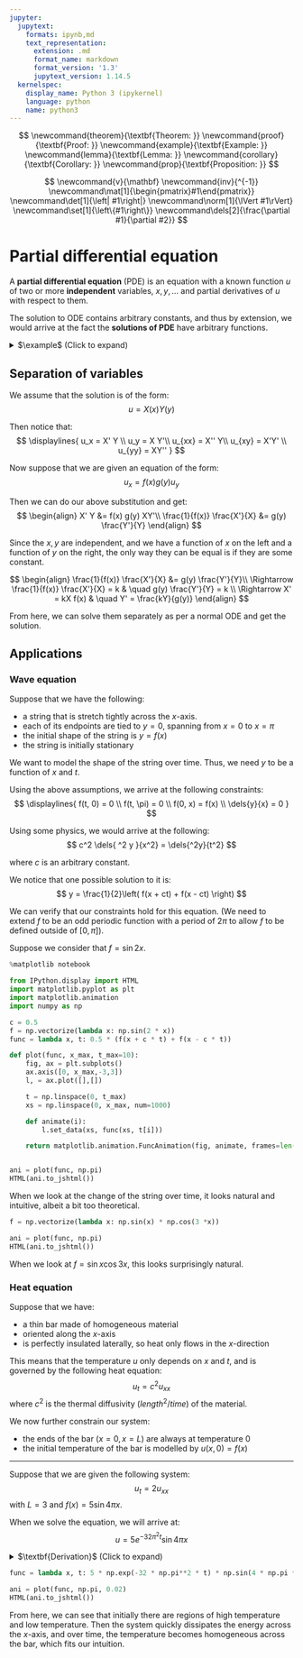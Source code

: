 ```yaml
---
jupyter:
  jupytext:
    formats: ipynb,md
    text_representation:
      extension: .md
      format_name: markdown
      format_version: '1.3'
      jupytext_version: 1.14.5
  kernelspec:
    display_name: Python 3 (ipykernel)
    language: python
    name: python3
---
```


<!-- #region deletable=false run_control={"frozen": true} -->
$$
\newcommand{theorem}{\textbf{Theorem: }}
\newcommand{proof}{\textbf{Proof: }}
\newcommand{example}{\textbf{Example: }}
\newcommand{lemma}{\textbf{Lemma: }}
\newcommand{corollary}{\textbf{Corollary: }}
\newcommand{prop}{\textbf{Proposition: }}
$$
<!-- #endregion -->

$$
\newcommand{v}{\mathbf}
\newcommand{inv}{^{-1}}
\newcommand\mat[1]{\begin{pmatrix}#1\end{pmatrix}} 
\newcommand\det[1]{\left| #1\right|} 
\newcommand\norm[1]{\lVert #1\rVert} 
\newcommand\set[1]{\left\{#1\right\}} 
\newcommand\dels[2]{\frac{\partial #1}{\partial #2}} 
$$

# Partial differential equation 

A **partial differential equation** (PDE) is an equation with a known function $u$ of two or more **independent** variables, $x, y, \dots$ and partial derivatives of $u$ with respect to them.

The solution to ODE contains arbitrary constants, and thus by extension, we would arrive at the fact the **solutions of PDE** have arbitrary functions.


<details>
<summary style=\color: blue\>$\example$ (Click to expand)</summary>
<div style=\background: aliceblue\>
For $u_{xx} + u_{yy} = 0$, all these are valid solutions:
$$
\displaylines{
u = x^2 - y^2 \\
u = e^{x} \sin y \\
u = \ln(x^2 + y^2)
}
$$
</div>
</details>

## Separation of variables

We assume that the solution is of the form:
$$
u = X(x) Y(y)
$$

Then notice that:
$$
\displaylines{
u_x = X' Y \\
u_y = X Y'\\
u_{xx} = X'' Y\\
u_{xy} = X'Y' \\
u_{yy} = XY''
}
$$

Now suppose that we are given an equation of the form:
$$
u_x = f(x) g(y) u_y
$$

Then we can do our above substitution and get:
$$
\begin{align}
X' Y &= f(x) g(y) XY'\\
\frac{1}{f(x)} \frac{X'}{X} &= g(y) \frac{Y'}{Y}
\end{align}
$$

Since the $x,y$ are independent, and we have a function of $x$ on the left and a function of $y$ on the right,
the only way they can be equal is if they are some constant.

$$
\begin{align}
\frac{1}{f(x)} \frac{X'}{X} &= g(y) \frac{Y'}{Y}\\
\Rightarrow
\frac{1}{f(x)} \frac{X'}{X} = k & \quad g(y) \frac{Y'}{Y} = k \\
\Rightarrow
X' = kX f(x) & \quad Y' = \frac{kY}{g(y)}
\end{align}
$$

From here, we can solve them separately as per a normal ODE and get the solution.

## Applications

### Wave equation

Suppose that we have the following:
* a string that is stretch tightly across the $x$-axis.
* each of its endpoints are tied to $y=0$, spanning from $x=0$ to $x = \pi$
* the initial shape of the string is $y = f(x)$
* the string is initially stationary

We want to model the shape of the string over time.
Thus, we need $y$ to be a function of $x$ and $t$.

Using the above assumptions, we arrive at the following constraints:
$$
\displaylines{
f(t, 0) = 0 \\
f(t, \pi) = 0 \\
f(0, x) = f(x) \\
\dels{y}{x} = 0
}
$$

Using some physics, we would arrive at the following:
$$
c^2 \dels{ ^2 y }{x^2} = \dels{^2y}{t^2}
$$

where $c$ is an arbitrary constant.


We notice that one possible solution to it is:
$$
y = \frac{1}{2}\left( f(x + ct) + f(x - ct) \right)
$$

We can verify that our constraints hold for this equation.
(We need to extend $f$ to be an odd periodic function with a period of $2\pi$ to allow $f$ to be defined outside of $[0, \pi]$).

Suppose we consider that $f = \sin 2x$.

```python
%matplotlib notebook

from IPython.display import HTML
import matplotlib.pyplot as plt
import matplotlib.animation
import numpy as np

c = 0.5
f = np.vectorize(lambda x: np.sin(2 * x))
func = lambda x, t: 0.5 * (f(x + c * t) + f(x - c * t))

def plot(func, x_max, t_max=10):
    fig, ax = plt.subplots()
    ax.axis([0, x_max,-3,3])
    l, = ax.plot([],[])

    t = np.linspace(0, t_max)
    xs = np.linspace(0, x_max, num=1000)

    def animate(i):
        l.set_data(xs, func(xs, t[i]))

    return matplotlib.animation.FuncAnimation(fig, animate, frames=len(t))


ani = plot(func, np.pi)
HTML(ani.to_jshtml())
```

When we look at the change of the string over time, it looks natural and intuitive, albeit a bit too theoretical.



```python
f = np.vectorize(lambda x: np.sin(x) * np.cos(3 *x))

ani = plot(func, np.pi)
HTML(ani.to_jshtml())
```

When we look at $f = \sin x \cos 3x$, this looks surprisingly natural.

### Heat equation

Suppose that we have:
* a thin bar made of homogeneous material
* oriented along the $x$-axis
* is perfectly insulated laterally, so heat only flows in the $x$-direction

This means that the temperature $u$ only depends on $x$ and $t$, and is governed by the following heat equation:
$$
u_t = c^2 u_{xx}
$$
where $c^2$ is the thermal diffusivity ($length^2/time$) of the material.

We now further constrain our system:
* the ends of the bar ($x = 0, x = L$) are always at temperature $0$
* the initial temperature of the bar is modelled by $u(x, 0) = f(x)$

---

Suppose that we are given the following system:
$$
u_t = 2 u_{xx}
$$
with $L = 3$ and $f(x) = 5 \sin 4 \pi x$.

When we solve the equation, we will arrive at:
$$
u = 5e^{-32\pi^2t} \sin 4 \pi x
$$

<details>
<summary style=\color: blue\>$\textbf{Derivation}$ (Click to expand)</summary>
<div style=\background: aliceblue\>
Let $u = X(x) T(t)$.

Then
$$
XT' = 2X'' T \Rightarrow \frac{X''}{X} = {T'}{2T}
$$

Thus:
$$
X'' = k X \quad T' = 2kT
$$

Now we focus on $X'' - kX = 0$.
We [know](introduction.ipynb#Constant-coefficients) that this either have solutions that are exponential or trigonometrical, based on the value of $k$.

But since we want $X(0) = 0$ and $X(L) = 0$, it rules out the exponential solution, leaving us with the trigonometric one (and the fact that $k < 0$ to satisfy this).

Thus we get:
$$
X = a \cos \sqrt{-kx} + b \sin \sqrt{-kx}
$$

We then solve for $T$ to get:
$$
T = de^{2kt}
$$

Thus, our solution is of the form:
$$
u = XT = \left(a \cos \sqrt{-kx} + b \sin \sqrt{-kx} \right) de^{2kt}
$$

Since $T \neq 0$ for all $t$, we must have $X(0) = 0$ and $X(L) = 0$.
Substituting, we would arrive at $a = 0, b\sin (3\sqrt{-k}) = 0$.

We wouldn't want $a$ and $b$ to both be $0$ (else $X = 0$ which isn't interesting), thus 
we would get $\sin (3 \sqrt{-k}) = 0$

Hence $\sqrt{-k} = \frac{n \pi}{3}$.
And our equation becomes:
$$
u =   b \sin \frac{n \pi x}{3} de^{2kt}
=  B \sin \frac{n \pi x}{3} e^{-2n^2 \pi^2 t / 9}
$$

Lastly, since $u(x, 0) = f(x) = 5 \sin 4 \pi x$, we can compare this with our equation and get:
$$
u(x, 0) =  B \sin \frac{n \pi x}{3} = 5 \sin 4 \pi x
$$
Thus, $B = 5, n = 12$.
Hence, our solution is:
$$
u = 5e^{-32\pi^2t} \sin 4 \pi x
$$

$QED$
</div>
</details>



```python
func = lambda x, t: 5 * np.exp(-32 * np.pi**2 * t) * np.sin(4 * np.pi * x)

ani = plot(func, np.pi, 0.02)
HTML(ani.to_jshtml())
```

From here, we can see that initially there are regions of high temperature and low temperature.
Then the system quickly dissipates the energy across the $x$-axis, and over time, the temperature becomes homogeneous across the bar, which fits our intuition.

